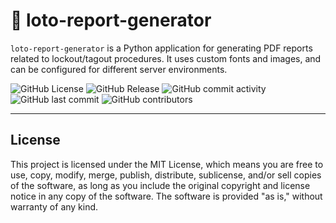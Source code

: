 # 📌 loto-report-generator  
`loto-report-generator` is a Python application for generating PDF reports related to lockout/tagout procedures. It uses custom fonts and images, and can be configured for different server environments. 

![GitHub License](https://img.shields.io/github/license/kscardinal/loto-report-generator)
![GitHub Release](https://img.shields.io/github/v/release/kscardinal/loto-report-generator)
![GitHub commit activity](https://img.shields.io/github/commit-activity/t/kscardinal/loto-report-generator)
![GitHub last commit](https://img.shields.io/github/last-commit/kscardinal/loto-report-generator)
![GitHub contributors](https://img.shields.io/github/contributors/kscardinal/loto-report-generator)

---

## License

This project is licensed under the MIT License, which means you are free to use, copy, modify, merge, publish, distribute, sublicense, and/or sell copies of the software, as long as you include the original copyright and license notice in any copy of the software. The software is provided "as is," without warranty of any kind.

